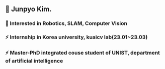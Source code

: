 ## 🥇 Junpyo Kim.
### 📢  Interested in Robotics, SLAM, Computer Vision
### ⚡ Internship in Korea university, kuaicv lab(23.01~23.03)
### ⚡ Master-PhD integrated couse student of UNIST, department of artificial intelligence
<!---
Pogajoa/Pogajoa is a ✨ special ✨ repository because its `README.md` (this file) appears on your GitHub profile.
You can click the Preview link to take a look at your changes.
--->
